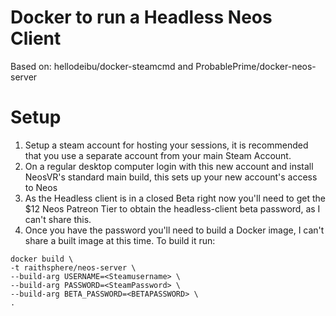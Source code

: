 # Docker to run a Headless Neos Client

Based on: hellodeibu/docker-steamcmd and ProbablePrime/docker-neos-server

# Setup

1. Setup a steam account for hosting your sessions, it is recommended that you use a separate account from your main Steam Account.
2. On a regular desktop computer login with this new account and install NeosVR's standard main build, this sets up your new account's access to Neos
3. As the Headless client is in a closed Beta right now you'll need to get the $12 Neos Patreon Tier to obtain the headless-client beta password, as I can't share this.
4. Once you have the password you'll need to build a Docker image, I can't share a built image at this time. To build it run:
```
docker build \
-t raithsphere/neos-server \
--build-arg USERNAME=<Steamusername> \
--build-arg PASSWORD=<SteamPassword> \
--build-arg BETA_PASSWORD=<BETAPASSWORD> \
.
```